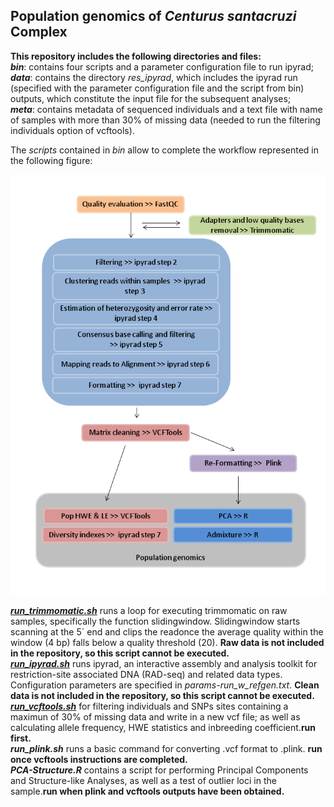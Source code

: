 ## Population genomics of _Centurus santacruzi_ Complex

**This repository includes the following directories and files:**  
**_bin_**: contains four scripts and a parameter configuration file to run ipyrad;    
**_data_**: contains the directory *res_ipyrad*, which includes the ipyrad run (specified with the parameter configuration file and the script from bin) outputs, which constitute the input file for the subsequent analyses;      
**_meta_**: contains metadata of sequenced individuals and a text file with name of samples with more than 30% of missing data (needed to run the filtering individuals option of vcftools).  
  
The _scripts_ contained in *bin* allow to complete the workflow represented in the following figure:  
  
![](workflow.png) 
  

**[_run_trimmomatic.sh_](https://github.com/AlexLlanesQuevedo/santacruzi_project/blob/master/bin/2-run_trimmomatic.sh)** runs a loop for executing trimmomatic on raw samples, specifically the function slidingwindow. Slidingwindow starts scanning at the 5´ end and clips the readonce the average quality within the window (4 bp) falls below a quality threshold (20). **Raw data is not included in the repository, so this script cannot be executed.**   
**[_run_ipyrad.sh_](https://github.com/AlexLlanesQuevedo/santacruzi_project/blob/master/bin/3-run_ipyrad.sh)** runs ipyrad, an interactive assembly and analysis toolkit for restriction-site associated DNA (RAD-seq) and related data types. Configuration parameters are specified in *params-run_w_refgen.txt*. **Clean data is not included in the repository, so this script cannot be executed.**   
**[_run_vcftools.sh_](https://github.com/AlexLlanesQuevedo/santacruzi_project/blob/master/bin/4-run_vcftools.sh)** for filtering individuals and SNPs sites containing a maximun of 30% of missing data and write in a new vcf file; as well as calculating allele frequency, HWE statistics and inbreeding coefficient.**run first.**    
**_run_plink.sh_** runs a basic command for converting .vcf format to .plink. **run once vcftools instructions are completed.**    
**_PCA-Structure.R_** contains a script for performing Principal Components and Structure-like Analyses, as well as a test of outlier loci in the sample.**run when plink and vcftools outputs have been obtained.**  
